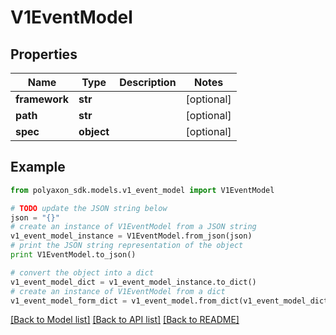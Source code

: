 # V1EventModel


## Properties
Name | Type | Description | Notes
------------ | ------------- | ------------- | -------------
**framework** | **str** |  | [optional] 
**path** | **str** |  | [optional] 
**spec** | **object** |  | [optional] 

## Example

```python
from polyaxon_sdk.models.v1_event_model import V1EventModel

# TODO update the JSON string below
json = "{}"
# create an instance of V1EventModel from a JSON string
v1_event_model_instance = V1EventModel.from_json(json)
# print the JSON string representation of the object
print V1EventModel.to_json()

# convert the object into a dict
v1_event_model_dict = v1_event_model_instance.to_dict()
# create an instance of V1EventModel from a dict
v1_event_model_form_dict = v1_event_model.from_dict(v1_event_model_dict)
```
[[Back to Model list]](../README.md#documentation-for-models) [[Back to API list]](../README.md#documentation-for-api-endpoints) [[Back to README]](../README.md)



